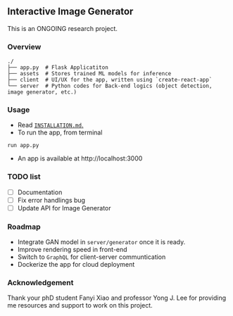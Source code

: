 ## Interactive Image Generator

This is an ONGOING research project.

### Overview
```shell
./
├── app.py  # Flask Applicatiton
├── assets  # Stores trained ML models for inference
├── client  # UI/UX for the app, written using `create-react-app`
└── server  # Python codes for Back-end logics (object detection, image generator, etc.) 
```

### Usage
* Read  [`INSTALLATION.md`.](INSTALL.md)
* To run the app, from terminal
```
run app.py
```
* An app is available at http://localhost:3000

### TODO list

- [ ] Documentation
- [ ] Fix error handlings bug
- [ ] Update API for Image Generator 

### Roadmap
* Integrate GAN model in `server/generator` once it is ready.
* Improve rendering speed in front-end
* Switch to `GraphQL` for client-server communtication
* Dockerize the app for cloud deployment

### Acknowledgement
 Thank your phD student Fanyi Xiao and professor Yong J. Lee for providing me resources and support to work on this project.